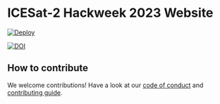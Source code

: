 # ICESat-2 Hackweek 2023 Website
[![Deploy](https://github.com/ICESAT-2HackWeek/ICESat-2-Hackweek-2023/actions/workflows/deploy.yaml/badge.svg)](https://github.com/ICESAT-2HackWeek/ICESat-2-Hackweek-2023/actions/workflows/deploy.yaml)

[![DOI](https://zenodo.org/badge/DOI/10.5281/zenodo.10519966.svg)](https://doi.org/10.5281/zenodo.10519966)


## How to contribute

We welcome contributions! Have a look at our [code of conduct](./CODE_OF_CONDUCT.md) and [contributing guide](./CONTRIBUTING.md).

